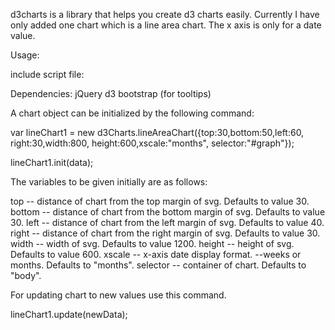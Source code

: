 d3charts is a library that helps you create d3 charts easily. Currently I have only added one chart which is a line area chart. The x axis is only for a date value.

Usage:

include script file:

<script src="d3charts.min.js"></script>

Dependencies:
jQuery
d3
bootstrap (for tooltips)

A chart object can be initialized by the following command:

var lineChart1 = new d3Charts.lineAreaChart({top:30,bottom:50,left:60,
								right:30,width:800,
								height:600,xscale:"months",
								selector:"#graph"});

lineChart1.init(data); 

The variables to be given initially are as follows:

top -- distance of chart from the top margin of svg. Defaults to value 30.
bottom -- distance of chart from the bottom margin of svg. Defaults to value 30.
left -- distance of chart from the left margin of svg. Defaults to value 40.
right -- distance of chart from the right margin of svg. Defaults to value 30.
width -- width of svg. Defaults to value 1200.
height -- height of svg. Defaults to value 600.
xscale -- x-axis date display format. --weeks or months. Defaults to "months".
selector -- container of chart. Defaults to "body".

For updating chart to new values use this command.

lineChart1.update(newData);

